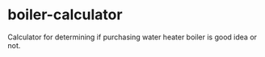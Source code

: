 # boiler-calculator
Calculator for determining if purchasing water heater boiler is good idea or not.
